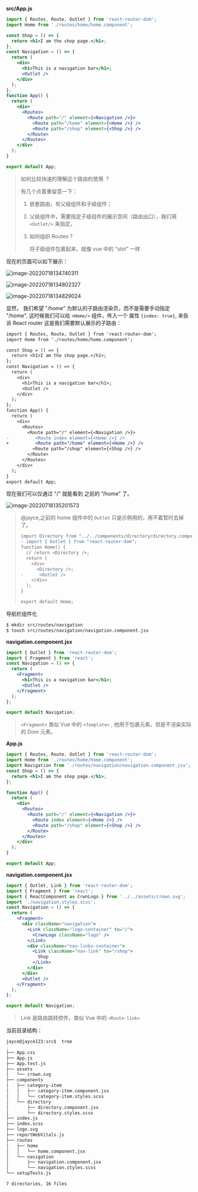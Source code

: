 **src/App.js**

```jsx
import { Routes, Route, Outlet } from 'react-router-dom';
import Home from './routes/home/home.component';

const Shop = () => {
  return <h1>I am the shop page.</h1>;
};
const Navigation = () => {
  return (
    <div>
      <h1>This is a navigation bar</h1>;
      <Outlet />
    </div>
  );
};
function App() {
  return (
    <div>
      <Routes>
        <Route path="/" element={<Navigation />}>
          <Route path="/home" element={<Home />} />
          <Route path="/shop" element={<Shop />} />
        </Route>
      </Routes>
    </div>
  );
}

export default App;
```

> 如何比较快速的理解这个路由的使用 ？
>
> 有几个点着重留意一下：
>
> 1. 嵌套路由，有父级组件和子级组件；
>
> 2. 父级组件中，需要指定子级组件的展示空间（路由出口），我们用 `<Outlet/>` 来指定。 
>
> 3. 如何组织 Routes ?
>
>    将子级组件包裹起来，就像 vue 中的 “slot” 一样

现在的页面可以如下展示：

![image-20220718134740311](083.导航栏.assets/image-20220718134740311.png)

![image-20220718134802327](083.导航栏.assets/image-20220718134802327.png)

![image-20220718134829024](083.导航栏.assets/image-20220718134829024.png)

显然， 我们希望 "/home" 为默认的子路由渲染页，而不是需要手动指定 "/home", 这时候我们可以给 `<Home/>` 组件，传入一个 属性 `{index: true}`, 来告诉 React router 这是我们需要默认展示的子路由：

```diff
import { Routes, Route, Outlet } from 'react-router-dom';
import Home from './routes/home/home.component';

const Shop = () => {
  return <h1>I am the shop page.</h1>;
};
const Navigation = () => {
  return (
    <div>
      <h1>This is a navigation bar</h1>;
      <Outlet />
    </div>
  );
};
function App() {
  return (
    <div>
      <Routes>
        <Route path="/" element={<Navigation />}>
-          <Route index element={<Home />} />
+          <Route path="/home" element={<Home />} />
          <Route path="/shop" element={<Shop />} />
        </Route>
      </Routes>
    </div>
  );
}
export default App;
```

现在我们可以仅通过 "/" 就能看到 之前的 “/home” 了。

![image-20220718135201573](083.导航栏.assets/image-20220718135201573-16581235233031.png)

> @jayce,之前的 home 组件中的 `Outlet` 只是示例用的，用不着暂时去掉了。
>
> ```diff
> import Directory from "../../components/directory/directory.component";
> - import { Outlet } from "react-router-dom";
> function Home() {
>   // return <Directory />;
>   return (
>     <div>
>       <Directory />;
> -      <Outlet />
>     </div>
>   );
> }
> 
> export default Home;
> ```



导航栏组件化

```bash
$ mkdir src/routes/navigation
$ touch src/routes/navigation/navigation.component.jsx
```

**navigation.component.jsx**

```jsx
import { Outlet } from 'react-router-dom';
import { Fragment } from 'react';
const Navigation = () => {
  return (
    <Fragment>
      <h1>This is a navigation bar</h1>;
      <Outlet />
    </Fragment>
  );
};

export default Navigation;
```

> `<Fragment>` 类似 Vue 中的 `<Template>` , 他用于包裹元素，但是不渲染实际的 Dom 元素。

**App.js**

```jsx
import { Routes, Route, Outlet } from 'react-router-dom';
import Home from './routes/home/home.component';
import Navigation from './routes/navigation/navigation.component.jsx';
const Shop = () => {
  return <h1>I am the shop page.</h1>;
};

function App() {
  return (
    <div>
      <Routes>
        <Route path="/" element={<Navigation />}>
          <Route index element={<Home />} />
          <Route path="/shop" element={<Shop />} />
        </Route>
      </Routes>
    </div>
  );
}

export default App;
```

**navigation.component.jsx**

```jsx
import { Outlet, Link } from 'react-router-dom';
import { Fragment } from 'react';
import { ReactComponent as CrwnLogo } from '../../assets/crown.svg';
import './navigation.styles.scss';
const Navigation = () => {
  return (
    <Fragment>
      <div className="navigation">
        <Link className="logo-container" to="/">
          <CrwnLogo className="logo" />
        </Link>
        <div className="nav-links-container">
          <Link className="nav-link" to="/shop">
            Shop
          </Link>
        </div>
      </div>
      <Outlet />
    </Fragment>
  );
};

export default Navigation;
```

> Link 是路由跳转控件，类似 Vue 中的 `<Route-link>`



当前目录结构：

```bash
jayce@jayce123:src$  tree
.
├── App.css
├── App.js
├── App.test.js
├── assets
│   └── crown.svg
├── components
│   ├── category-item
│   │   ├── category-item.component.jsx
│   │   └── category-item.styles.scss
│   └── directory
│       ├── directory.component.jsx
│       └── directory.styles.scss
├── index.js
├── index.scss
├── logo.svg
├── reportWebVitals.js
├── routes
│   ├── home
│   │   └── home.component.jsx
│   └── navigation
│       ├── navigation.component.jsx
│       └── navigation.styles.scss
└── setupTests.js

7 directories, 16 files
```

